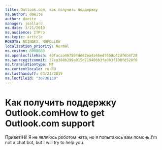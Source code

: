 ```yaml
---
title: Outlook.com, как получить поддержку
ms.author: daeite
author: daeite
manager: joallard
ms.date: 3/21/2019
ms.audience: ITPro
ms.topic: article
ROBOTS: NOINDEX, NOFOLLOW
localization_priority: Normal
ms.custom: 8000080
ms.openlocfilehash: 40facaa467504dd62ea4a46ed76b8c42df6b4f28
ms.sourcegitcommit: 37ca388b299a015d719406b3fa083f108fd528f0
ms.translationtype: MT
ms.contentlocale: ru-RU
ms.lasthandoff: 03/21/2019
ms.locfileid: "30736130"
---
```

# <a name="how-to-get-outlookcom-support"></a><span data-ttu-id="8254d-102">Как получить поддержку Outlook.com</span><span class="sxs-lookup"><span data-stu-id="8254d-102">How to get Outlook.com support</span></span>

<span data-ttu-id="8254d-103">Привет!</span><span class="sxs-lookup"><span data-stu-id="8254d-103">Hi!</span></span>
<span data-ttu-id="8254d-104">Я не являюсь роботом чата, но я попытаюсь вам помочь.</span><span class="sxs-lookup"><span data-stu-id="8254d-104">I'm not a chat bot, but I will try to help you.</span></span>



